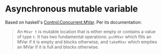 # Asynchronous mutable variable

Based on haskell's [Control.Concurrent.MVar](https://hackage.haskell.org/package/base-4.15.0.0/docs/Control-Concurrent-MVar.html). Per its documentation:

> An `MVar t` is mutable location that is either empty or contains a value of type `t`. It has two fundamental operations: `putMVar` which fills an MVar if it is empty and blocks otherwise, and `takeMVar` which empties an MVar if it is full and blocks otherwise.


